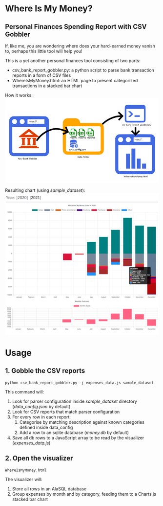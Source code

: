 # Where Is My Money?
## Personal Finances Spending Report with CSV Gobbler

If, like me, you are wondering where does your hard-earned money vanish to, perhaps this little tool will help you!

This is a yet another personal finances tool consisting of two parts:
* csv_bank_report_gobbler.py: a python script to parse bank transaction reports in a form of CSV files
* WhereIsMyMoney.html: an HTML page to present categorized transactions in a stacked bar chart

How it works:
![Operation Diagram](https://github.com/ilookha/whereismymoney/raw/main/diagram.png)

Resulting chart (using *sample_dataset*):
![](https://github.com/ilookha/whereismymoney/raw/main/screenshot.png)


# Usage
## 1. Gobble the CSV reports
```
python csv_bank_report_gobbler.py -j expenses_data.js sample_dataset
```
This command will:
1. Look for parser configuration inside *sample_dataset* directory (*data_config.json* by default)
1. Look for CSV reports that match parser configuration
1. For every row in each report:
    1. Categorise by matching description against known categories defined inside data_config
    1. Add a row to an sqlite database (*money.db* by default)
1. Save all db rows to a JavaScript array to be read by the visualizer (*expenses_data.js*)

## 2. Open the visualizer
```
WhereIsMyMoney.html
```
The visualizer will:
1. Store all rows in an AlaSQL database
1. Group expenses by month and by category, feeding them to a Charts.js stacked bar chart
